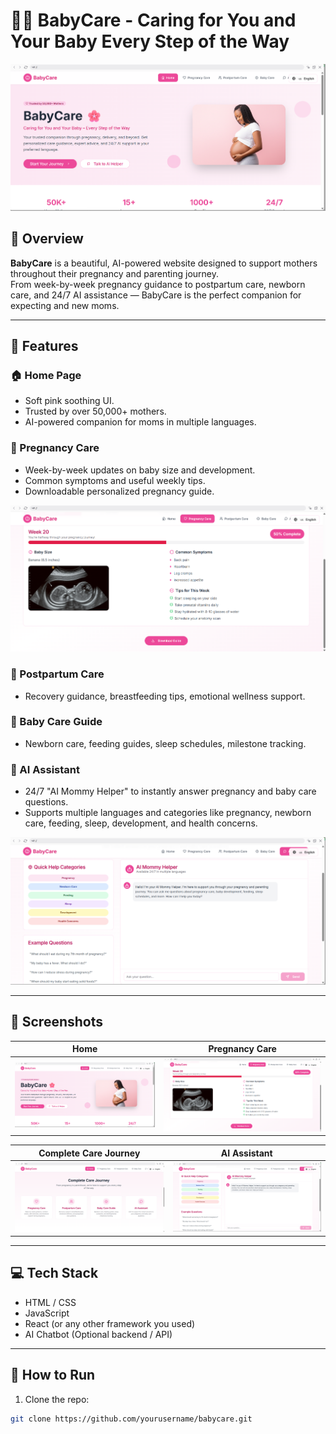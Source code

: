 # 👶🌸 BabyCare - Caring for You and Your Baby Every Step of the Way

![BabyCare Banner](baby5.png)

## 💖 Overview

**BabyCare** is a beautiful, AI-powered website designed to support mothers throughout their pregnancy and parenting journey.  
From week-by-week pregnancy guidance to postpartum care, newborn care, and 24/7 AI assistance — BabyCare is the perfect companion for expecting and new moms.

---

## 🌟 Features

### 🏠 Home Page
- Soft pink soothing UI.
- Trusted by over 50,000+ mothers.
- AI-powered companion for moms in multiple languages.

### 🤰 Pregnancy Care
- Week-by-week updates on baby size and development.
- Common symptoms and useful weekly tips.
- Downloadable personalized pregnancy guide.

![Pregnancy Care](baby4.png)

### 🤱 Postpartum Care
- Recovery guidance, breastfeeding tips, emotional wellness support.

### 👶 Baby Care Guide
- Newborn care, feeding guides, sleep schedules, milestone tracking.

### 🤖 AI Assistant
- 24/7 "AI Mommy Helper" to instantly answer pregnancy and baby care questions.
- Supports multiple languages and categories like pregnancy, newborn care, feeding, sleep, development, and health concerns.

![AI Assistant](baby3.png)

---

## 🎨 Screenshots

| Home | Pregnancy Care |
|------|----------------|
| ![Home](baby5.png) | ![Pregnancy](baby4.png) |

| Complete Care Journey | AI Assistant |
|-----------------------|--------------|
| ![Care Journey](baby2.png) | ![AI Assistant](baby3.png) |

---

## 💻 Tech Stack

- HTML / CSS
- JavaScript
- React (or any other framework you used)
- AI Chatbot (Optional backend / API)

---

## 🚀 How to Run

1. Clone the repo:
```bash
git clone https://github.com/yourusername/babycare.git
